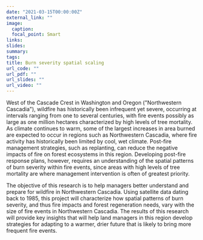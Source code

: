```yaml
---
date: "2021-03-15T00:00:00Z"
external_link: ""
image:
  caption: 
  focal_point: Smart
links:
slides:
summary: 
tags:
title: Burn severity spatial scaling
url_code: ""
url_pdf: ""
url_slides: ""
url_video: ""
---
```


West of the Cascade Crest in Washington and Oregon ("Northwestern Cascadia"), wildfire has historically been infrequent yet severe, occurring at intervals ranging from one to several centuries, with fire events possibly as large as one million hectares characterized by high levels of tree mortality. As climate continues to warm, some of the largest increases in area burned are expected to occur in regions such as Northwestern Cascadia, where fire activity has historically been limited by cool, wet climate. Post-fire management strategies, such as replanting, can reduce the negative impacts of fire on forest ecosystems in this region. Developing post-fire response plans, however, requires an understanding of the spatial patterns of burn severity within fire events, since areas with high levels of tree mortality are where management intervention is often of greatest priority.

The objective of this research is to help managers better understand and prepare for wildfire in Northwestern Cascadia. Using satellite data dating back to 1985, this project will characterize how spatial patterns of burn severity, and thus fire impacts and forest regeneration needs, vary with the size of fire events in Northwestern Cascadia. The results of this research will provide key insights that will help land managers in this region develop strategies for adapting to a warmer, drier future that is likely to bring more frequent fire events. 
